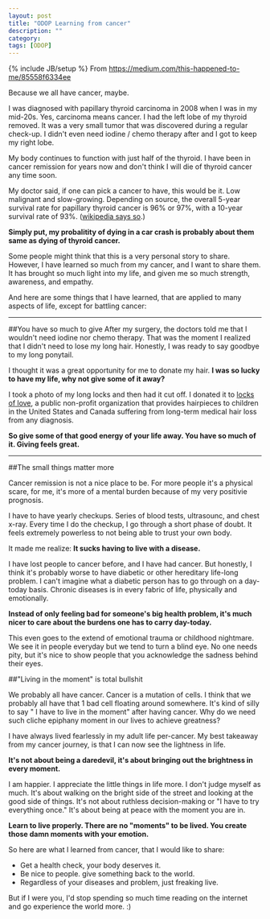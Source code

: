 ```yaml
---
layout: post
title: "ODOP Learning from cancer"
description: ""
category: 
tags: [ODOP]
---
```

{% include JB/setup %}
From <https://medium.com/this-happened-to-me/85558f6334ee>

Because we all have cancer, maybe.

I was diagnosed with papillary thyroid carcinoma in 2008 when I was in my mid-20s. Yes, carcinoma means cancer. I had the left lobe of my thyroid removed. It was a very small tumor that was discovered during a regular check-up. I didn't even need iodine / chemo therapy after and I got to keep my right lobe.

My body continues to function with just half of the thyroid. I have been in cancer remission for years now and don't think I will die of thyroid cancer any time soon.

My doctor said, if one can pick a cancer to have, this would be it. Low malignant and slow-growing. Depending on source, the overall 5-year survival rate for papillary thyroid cancer is 96% or 97%, with a 10-year survival rate of 93%. ([wikipedia says so](http://en.wikipedia.org/wiki/Papillary_thyroid_cancer).)

**Simply put, my probalitity of dying in a car crash is probably about them same as dying of thyroid cancer.**

Some people might think that this is a very personal story to share. However, I have learned so much from my cancer, and I want to share them. It has brought so much light into my life, and given me so much strength, awareness, and empathy.

And here are some things that I have learned, that are applied to many aspects of life, except for battling cancer:

-----

##You have so much to give 
After my surgery, the doctors told me that I wouldn't need iodine nor chemo therapy. That was the moment I realized that I didn't need to lose my long hair. Honestly, I was ready to say goodbye to my long ponytail.

I thought it was a great opportunity for me to donate my hair. **I was so lucky to have my life, why not give some of it away?**

I took a photo of my long locks and then had it cut off. I donated it to [locks of love](http://www.locksoflove.org/), a public non-profit organization that provides hairpieces to children in the United States and Canada suffering from long-term medical hair loss from any diagnosis.

**So give some of that good energy of your life away. You have so much of it. Giving feels great.**

-----

##The small things matter more 

Cancer remission is not a nice place to be. For more people it's a physical scare, for me, it's more of a mental burden because of my very positivie prognosis.

I have to have yearly checkups. Series of blood tests, ultrasounc, and chest x-ray. Every time I do the checkup, I go through a short phase of doubt. It feels extremely powerless to not being able to trust your own body. 

It made me realize: **It sucks having to live with a disease.**

I have lost people to cancer before, and I have had cancer. But honestly, I think it's probably worse to have diabetic or other hereditary life-long problem. I can't imagine what a diabetic person has to go through on a day-today basis. Chronic diseases is in every fabric of life, physically and emotionally.

**Instead of only feeling bad for someone's big health problem, it's much nicer to care about the burdens one has to carry day-today.**

This even goes to the extend of emotional trauma or childhood nightmare. We see it in people everyday but we tend to turn a blind eye. No one needs pity, but it's nice to show people that you acknowledge the sadness behind their eyes.

##"Living in the moment" is total bullshit

We probably all have cancer. Cancer is a mutation of cells. I think that we probably all have that 1 bad cell floating around somewhere. It's kind of silly to say " I have to live in the moment" after having cancer. Why do we need such cliche epiphany moment in our lives to achieve greatness?

I have always lived fearlessly in my adult life per-cancer. My best takeaway from my cancer journey, is that I can now see the lightness in life. 

**It's not about being a daredevil, it's about bringing out the brightness in every moment.**

I am happier. I appreciate the little things in life more. I don't judge myself as much. It's about walking on the bright side of the street and looking at the good side of things. It's not about ruthless decision-making or "I have to try everything once." It's about being at peace with the moment you are in.

**Learn to live properly. There are no "moments" to be lived. You create those damn moments with your emotion.**

So here are what I learned from cancer, that I would like to share: 

+ Get a health check, your body deserves it.
+ Be nice to people. give something back to the world.
+ Regardless of your diseases and problem, just freaking live.

But if I were you, I'd stop spending so much time reading on the internet and go experience the world more. :)

